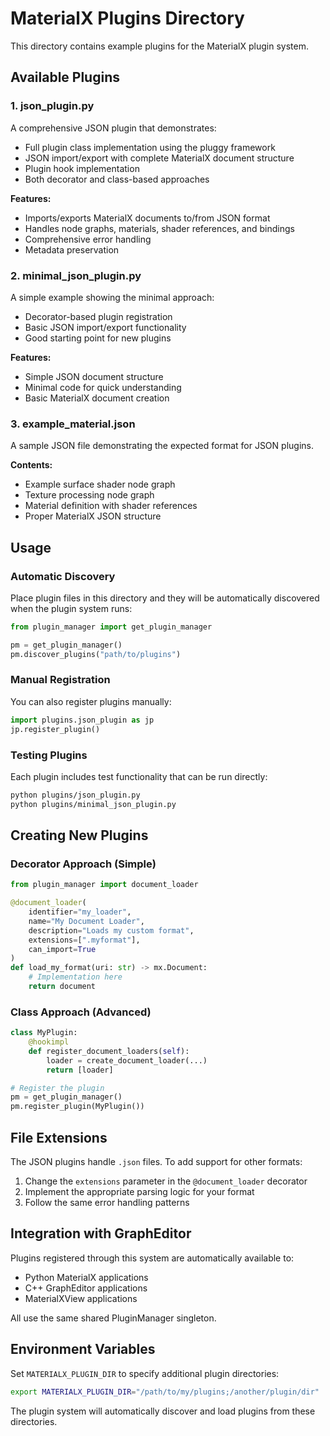 # MaterialX Plugins Directory

This directory contains example plugins for the MaterialX plugin system.

## Available Plugins

### 1. json_plugin.py
A comprehensive JSON plugin that demonstrates:
- Full plugin class implementation using the pluggy framework
- JSON import/export with complete MaterialX document structure
- Plugin hook implementation
- Both decorator and class-based approaches

**Features:**
- Imports/exports MaterialX documents to/from JSON format
- Handles node graphs, materials, shader references, and bindings
- Comprehensive error handling
- Metadata preservation

### 2. minimal_json_plugin.py
A simple example showing the minimal approach:
- Decorator-based plugin registration
- Basic JSON import/export functionality
- Good starting point for new plugins

**Features:**
- Simple JSON document structure
- Minimal code for quick understanding
- Basic MaterialX document creation

### 3. example_material.json
A sample JSON file demonstrating the expected format for JSON plugins.

**Contents:**
- Example surface shader node graph
- Texture processing node graph  
- Material definition with shader references
- Proper MaterialX JSON structure

## Usage

### Automatic Discovery
Place plugin files in this directory and they will be automatically discovered when the plugin system runs:

```python
from plugin_manager import get_plugin_manager

pm = get_plugin_manager()
pm.discover_plugins("path/to/plugins")
```

### Manual Registration
You can also register plugins manually:

```python
import plugins.json_plugin as jp
jp.register_plugin()
```

### Testing Plugins
Each plugin includes test functionality that can be run directly:

```bash
python plugins/json_plugin.py
python plugins/minimal_json_plugin.py
```

## Creating New Plugins

### Decorator Approach (Simple)
```python
from plugin_manager import document_loader

@document_loader(
    identifier="my_loader",
    name="My Document Loader",
    description="Loads my custom format",
    extensions=[".myformat"],
    can_import=True
)
def load_my_format(uri: str) -> mx.Document:
    # Implementation here
    return document
```

### Class Approach (Advanced)
```python
class MyPlugin:
    @hookimpl
    def register_document_loaders(self):
        loader = create_document_loader(...)
        return [loader]

# Register the plugin
pm = get_plugin_manager()
pm.register_plugin(MyPlugin())
```

## File Extensions

The JSON plugins handle `.json` files. To add support for other formats:

1. Change the `extensions` parameter in the `@document_loader` decorator
2. Implement the appropriate parsing logic for your format
3. Follow the same error handling patterns

## Integration with GraphEditor

Plugins registered through this system are automatically available to:
- Python MaterialX applications
- C++ GraphEditor applications  
- MaterialXView applications

All use the same shared PluginManager singleton.

## Environment Variables

Set `MATERIALX_PLUGIN_DIR` to specify additional plugin directories:

```bash
export MATERIALX_PLUGIN_DIR="/path/to/my/plugins;/another/plugin/dir"
```

The plugin system will automatically discover and load plugins from these directories.
